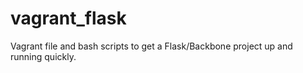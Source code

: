 vagrant_flask
=============

Vagrant file and bash scripts to get a Flask/Backbone project up and running quickly.

